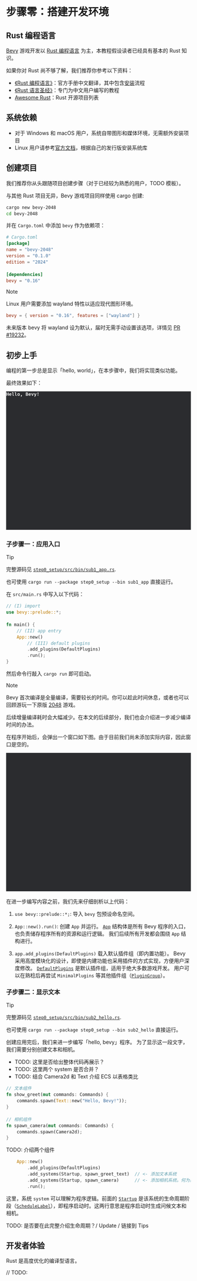 # 步骤零：搭建开发环境

## Rust 编程语言

[Bevy](https://bevy.org/) 游戏开发以 [Rust 编程语言](https://www.rust-lang.org/) 为主，本教程假设读者已经具有基本的 Rust 知识。

如果你对 Rust 尚不够了解，我们推荐你参考以下资料：

- [《Rust 编程语言》](https://kaisery.github.io/trpl-zh-cn/)：官方手册中文翻译，其中包含[安装](https://kaisery.github.io/trpl-zh-cn/ch01-01-installation.html)流程
- [《Rust 语言圣经》](https://course.rs/about-book.html)：专门为中文用户编写的教程
- [Awesome Rust](https://github.com/rust-unofficial/awesome-rust)：Rust 开源项目列表

## 系统依赖

- 对于 Windows 和 macOS 用户，系统自带图形和媒体环境，无需额外安装项目
- Linux 用户请参考[官方文档](https://github.com/bevyengine/bevy/blob/latest/docs/linux_dependencies.md)，根据自己的发行版安装系统库

## 创建项目

我们推荐你从头跟随项目创建步骤（对于已经较为熟悉的用户，TODO 模板）。

与其他 Rust 项目无异，Bevy 游戏项目同样使用 cargo 创建:

```sh
cargo new bevy-2048
cd bevy-2048
```

并在 `Cargo.toml` 中添加 `bevy` 作为依赖项：

```toml
# Cargo.toml
[package]
name = "bevy-2048"
version = "0.1.0"
edition = "2024"

[dependencies]
bevy = "0.16"
```

> [!NOTE]
>
> Linux 用户需要添加 wayland 特性以适应现代图形环境。
>
> ```toml
> bevy = { version = "0.16", features = ["wayland"] }
> ```
>
> 未来版本 bevy 将 wayland 设为默认，届时无需手动设置该选项，详情见 [PR #19232](https://github.com/bevyengine/bevy/pull/19232)。

## 初步上手

编程的第一步总是显示「hello, world」，在本步骤中，我们将实现类似功能。

最终效果如下：

![step0_sub1](../../assets/step0_sub2.png)

### 子步骤一：应用入口

> [!TIP]
> 完整源码见 [`step0_setup/src/bin/sub1_app.rs`](../../../step0_setup/src/bin/sub1_app.rs).
>
> 也可使用 `cargo run --package step0_setup --bin sub1_app` 直接运行。

在 `src/main.rs` 中写入以下代码：

```rust
// (I) import
use bevy::prelude::*;

fn main() {
    // (II) app entry
    App::new()
        // (III) default plugins
        .add_plugins(DefaultPlugins)
        .run();
}
```

然后命令行敲入 `cargo run` 即可启动。

> [!NOTE]
> Bevy 首次编译是全量编译，需要较长的时间。你可以趁此时间休息，或者也可以回顾游玩一下原版 [2048](play2048.co) 游戏。
>
> 后续增量编译耗时会大幅减少。在本文的后续部分，我们也会介绍进一步减少编译时间的办法。

在程序开始后，会弹出一个窗口如下图。由于目前我们尚未添加实际内容，因此窗口是空的。

![step0_sub1](../../assets/step0_sub1.png)

在进一步编写内容之前，我们先来仔细剖析以上代码：

1. `use bevy::prelude::*;`: 导入 `bevy` 包预设命名空间。

2. `App::new().run()`: 创建 `App` 并运行。
   [`App`](https://docs.rs/bevy/latest/bevy/app/struct.App.html) 结构体是所有 Bevy 程序的入口，也负责储存程序所有的资源和运行逻辑。
   我们后续所有开发都会围绕 `App` 结构进行。

3. `app.add_plugins(DefaultPlugins)` 载入默认插件组（即内置功能）。
   Bevy 采用高度模块化的设计，即使是内建功能也采用插件的方式实现，方便用户深度修改。
   [`DefaultPlugins`](DefaultPlugins) 是默认插件组，适用于绝大多数游戏开发。
   用户可以在熟稔后再尝试 `MinimalPlugins` 等其他插件组（[`PluginGroup`](https://docs.rs/bevy/latest/bevy/prelude/trait.PluginGroup.html)）。

### 子步骤二：显示文本

> [!TIP]
> 完整源码见 [`step0_setup/src/bin/sub2_hello.rs`](../../../step0_setup/src/bin/sub2_hello.rs).
>
> 也可使用 `cargo run --package step0_setup --bin sub2_hello` 直接运行。

创建应用完后，我们来进一步编写「hello, bevy」程序。
为了显示这一段文字，我们需要分别创建文本和相机。

- TODO: 这里是否给出整体代码再展示？
- TODO: 这里两个 system 是否合并？
- TODO: 结合 Camera2d 和 Text 介绍 ECS 以表格类比

```rust
// 文本组件
fn show_greet(mut commands: Commands) {
    commands.spawn(Text::new("Hello, Bevy!"));
}

// 相机组件
fn spawn_camera(mut commands: Commands) {
    commands.spawn(Camera2d);
}
```

TODO: 介绍两个组件

```rust
    App::new()
        .add_plugins(DefaultPlugins)
        .add_systems(Startup, spawn_greet_text)  // <- 添加文本系统
        .add_systems(Startup, spawn_camera)      // <- 添加相机系统。何为系统见下
        .run();
```

这里，系统 `system` 可以理解为程序逻辑。前面的 [`Startup`](https://docs.rs/bevy/latest/bevy/app/struct.Startup.html) 是该系统的生命周期阶段（[`ScheduleLabel`](https://docs.rs/bevy/latest/bevy/ecs/schedule/trait.ScheduleLabel.html)），即程序启动时。这两行意思是程序启动时生成问候文本和相机。

TODO: 是否要在此完整介绍生命周期？/ Update / 链接到 Tips

## 开发者体验

Rust 是高度优化的编译型语言。

// TODO:
